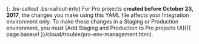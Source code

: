 {: .bs-callout .bs-callout-info}
For Pro projects **created before October 23, 2017**, the changes you make using this YAML file affects your Integration environment only. To make these changes in a Staging or Production environment, you must [Add Staging and Production to Pro projects UI]({{ page.baseurl }}/cloud/trouble/pro-env-management.html).